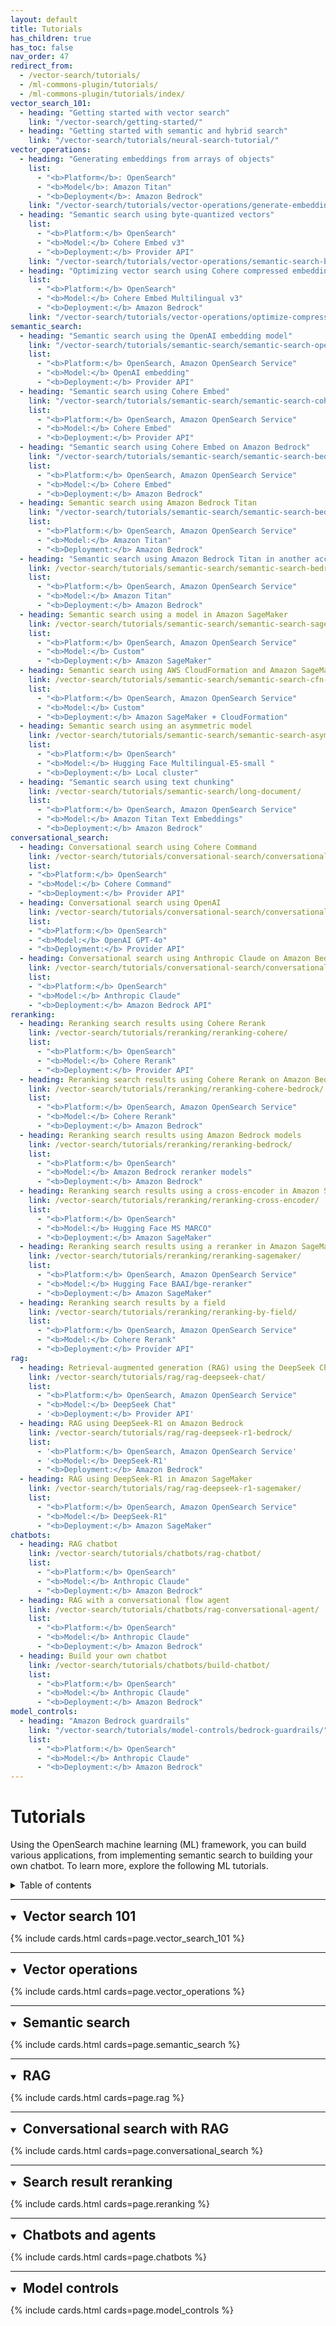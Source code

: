 ```yaml
---
layout: default
title: Tutorials
has_children: true
has_toc: false
nav_order: 47
redirect_from:
  - /vector-search/tutorials/
  - /ml-commons-plugin/tutorials/
  - /ml-commons-plugin/tutorials/index/
vector_search_101:
  - heading: "Getting started with vector search"
    link: "/vector-search/getting-started/"
  - heading: "Getting started with semantic and hybrid search"
    link: "/vector-search/tutorials/neural-search-tutorial/"
vector_operations:
  - heading: "Generating embeddings from arrays of objects"
    list: 
      - "<b>Platform</b>: OpenSearch" 
      - "<b>Model</b>: Amazon Titan"
      - "<b>Deployment</b>: Amazon Bedrock" 
    link: "/vector-search/tutorials/vector-operations/generate-embeddings/"
  - heading: "Semantic search using byte-quantized vectors"
    list:
      - "<b>Platform:</b> OpenSearch"
      - "<b>Model:</b> Cohere Embed v3"  
      - "<b>Deployment:</b> Provider API"  
    link: "/vector-search/tutorials/vector-operations/semantic-search-byte-vectors/"
  - heading: "Optimizing vector search using Cohere compressed embeddings"
    list:
      - "<b>Platform:</b> OpenSearch"
      - "<b>Model:</b> Cohere Embed Multilingual v3"  
      - "<b>Deployment:</b> Amazon Bedrock"  
    link: "/vector-search/tutorials/vector-operations/optimize-compression/"
semantic_search:
  - heading: "Semantic search using the OpenAI embedding model"
    link: "/vector-search/tutorials/semantic-search/semantic-search-openai/"
    list:
      - "<b>Platform:</b> OpenSearch, Amazon OpenSearch Service"
      - "<b>Model:</b> OpenAI embedding"  
      - "<b>Deployment:</b> Provider API"  
  - heading: "Semantic search using Cohere Embed"
    link: "/vector-search/tutorials/semantic-search/semantic-search-cohere/"
    list:
      - "<b>Platform:</b> OpenSearch, Amazon OpenSearch Service"
      - "<b>Model:</b> Cohere Embed"  
      - "<b>Deployment:</b> Provider API"  
  - heading: "Semantic search using Cohere Embed on Amazon Bedrock"
    link: "/vector-search/tutorials/semantic-search/semantic-search-bedrock-cohere/"
    list:
      - "<b>Platform:</b> OpenSearch, Amazon OpenSearch Service"
      - "<b>Model:</b> Cohere Embed"  
      - "<b>Deployment:</b> Amazon Bedrock"  
  - heading: Semantic search using Amazon Bedrock Titan
    link: "/vector-search/tutorials/semantic-search/semantic-search-bedrock-titan/"
    list:
      - "<b>Platform:</b> OpenSearch, Amazon OpenSearch Service"
      - "<b>Model:</b> Amazon Titan"  
      - "<b>Deployment:</b> Amazon Bedrock"  
  - heading: "Semantic search using Amazon Bedrock Titan in another account"
    link: /vector-search/tutorials/semantic-search/semantic-search-bedrock-titan-other/
    list:
      - "<b>Platform:</b> OpenSearch, Amazon OpenSearch Service"
      - "<b>Model:</b> Amazon Titan"  
      - "<b>Deployment:</b> Amazon Bedrock"
  - heading: Semantic search using a model in Amazon SageMaker
    link: /vector-search/tutorials/semantic-search/semantic-search-sagemaker/
    list: 
      - "<b>Platform:</b> OpenSearch, Amazon OpenSearch Service"
      - "<b>Model:</b> Custom"  
      - "<b>Deployment:</b> Amazon SageMaker"  
  - heading: Semantic search using AWS CloudFormation and Amazon SageMaker
    link: /vector-search/tutorials/semantic-search/semantic-search-cfn-sagemaker/
    list:
      - "<b>Platform:</b> OpenSearch, Amazon OpenSearch Service"
      - "<b>Model:</b> Custom"  
      - "<b>Deployment:</b> Amazon SageMaker + CloudFormation" 
  - heading: Semantic search using an asymmetric model
    link: /vector-search/tutorials/semantic-search/semantic-search-asymmetric/
    list: 
      - "<b>Platform:</b> OpenSearch"
      - "<b>Model:</b> Hugging Face Multilingual-E5-small "  
      - "<b>Deployment:</b> Local cluster"  
  - heading: "Semantic search using text chunking"
    link: /vector-search/tutorials/semantic-search/long-document/
    list:
      - "<b>Platform:</b> OpenSearch, Amazon OpenSearch Service"
      - "<b>Model:</b> Amazon Titan Text Embeddings"  
      - "<b>Deployment:</b> Amazon Bedrock"
conversational_search:
  - heading: Conversational search using Cohere Command
    link: /vector-search/tutorials/conversational-search/conversational-search-cohere/ 
    list:
    - "<b>Platform:</b> OpenSearch"
    - "<b>Model:</b> Cohere Command"  
    - "<b>Deployment:</b> Provider API"
  - heading: Conversational search using OpenAI
    link: /vector-search/tutorials/conversational-search/conversational-search-openai/ 
    list:
    - "<b>Platform:</b> OpenSearch"
    - "<b>Model:</b> OpenAI GPT-4o"  
    - "<b>Deployment:</b> Provider API" 
  - heading: Conversational search using Anthropic Claude on Amazon Bedrock
    link: /vector-search/tutorials/conversational-search/conversational-search-claude-bedrock/ 
    list:
    - "<b>Platform:</b> OpenSearch"
    - "<b>Model:</b> Anthropic Claude"  
    - "<b>Deployment:</b> Amazon Bedrock API"  
reranking:
  - heading: Reranking search results using Cohere Rerank
    link: /vector-search/tutorials/reranking/reranking-cohere/
    list:
      - "<b>Platform:</b> OpenSearch"
      - "<b>Model:</b> Cohere Rerank"  
      - "<b>Deployment:</b> Provider API"  
  - heading: Reranking search results using Cohere Rerank on Amazon Bedrock
    link: /vector-search/tutorials/reranking/reranking-cohere-bedrock/
    list:
      - "<b>Platform:</b> OpenSearch, Amazon OpenSearch Service"
      - "<b>Model:</b> Cohere Rerank"  
      - "<b>Deployment:</b> Amazon Bedrock" 
  - heading: Reranking search results using Amazon Bedrock models
    link: /vector-search/tutorials/reranking/reranking-bedrock/
    list:
      - "<b>Platform:</b> OpenSearch"
      - "<b>Model:</b> Amazon Bedrock reranker models"  
      - "<b>Deployment:</b> Amazon Bedrock"  
  - heading: Reranking search results using a cross-encoder in Amazon SageMaker
    link: /vector-search/tutorials/reranking/reranking-cross-encoder/
    list:
      - "<b>Platform:</b> OpenSearch"
      - "<b>Model:</b> Hugging Face MS MARCO"  
      - "<b>Deployment:</b> Amazon SageMaker"  
  - heading: Reranking search results using a reranker in Amazon SageMaker
    link: /vector-search/tutorials/reranking/reranking-sagemaker/
    list:
      - "<b>Platform:</b> OpenSearch, Amazon OpenSearch Service"
      - "<b>Model:</b> Hugging Face BAAI/bge-reranker"  
      - "<b>Deployment:</b> Amazon SageMaker" 
  - heading: Reranking search results by a field
    link: /vector-search/tutorials/reranking/reranking-by-field/
    list:
      - "<b>Platform:</b> OpenSearch, Amazon OpenSearch Service"
      - "<b>Model:</b> Cohere Rerank"  
      - "<b>Deployment:</b> Provider API" 
rag:
  - heading: Retrieval-augmented generation (RAG) using the DeepSeek Chat API
    link: /vector-search/tutorials/rag/rag-deepseek-chat/  
    list:
      - "<b>Platform:</b> OpenSearch, Amazon OpenSearch Service"
      - "<b>Model:</b> DeepSeek Chat" 
      - '<b>Deployment:</b> Provider API'  
  - heading: RAG using DeepSeek-R1 on Amazon Bedrock
    link: /vector-search/tutorials/rag/rag-deepseek-r1-bedrock/ 
    list:
      - '<b>Platform:</b> OpenSearch, Amazon OpenSearch Service'
      - '<b>Model:</b> DeepSeek-R1'  
      - "<b>Deployment:</b> Amazon Bedrock"  
  - heading: RAG using DeepSeek-R1 in Amazon SageMaker
    link: /vector-search/tutorials/rag/rag-deepseek-r1-sagemaker/
    list:
      - "<b>Platform:</b> OpenSearch, Amazon OpenSearch Service"  
      - "<b>Model:</b> DeepSeek-R1"  
      - "<b>Deployment:</b> Amazon SageMaker"  
chatbots:
  - heading: RAG chatbot
    link: /vector-search/tutorials/chatbots/rag-chatbot/
    list:
      - "<b>Platform:</b> OpenSearch"
      - "<b>Model:</b> Anthropic Claude" 
      - "<b>Deployment:</b> Amazon Bedrock"  
  - heading: RAG with a conversational flow agent
    link: /vector-search/tutorials/chatbots/rag-conversational-agent/
    list: 
      - "<b>Platform:</b> OpenSearch"
      - "<b>Model:</b> Anthropic Claude"  
      - "<b>Deployment:</b> Amazon Bedrock"  
  - heading: Build your own chatbot
    link: /vector-search/tutorials/chatbots/build-chatbot/
    list: 
      - "<b>Platform:</b> OpenSearch"
      - "<b>Model:</b> Anthropic Claude"  
      - "<b>Deployment:</b> Amazon Bedrock" 
model_controls:
  - heading: "Amazon Bedrock guardrails"
    link: "/vector-search/tutorials/model-controls/bedrock-guardrails/"
    list: 
      - "<b>Platform:</b> OpenSearch"
      - "<b>Model:</b> Anthropic Claude"  
      - "<b>Deployment:</b> Amazon Bedrock" 
---
```


# Tutorials

Using the OpenSearch machine learning (ML) framework, you can build various applications, from implementing semantic search to building your own chatbot. To learn more, explore the following ML tutorials.

<details markdown="block">
  <summary>
    Table of contents
  </summary>
  {: .text-delta }
- [Vector search 101](#vector-search-101)
- [Vector operations](#vector-operations)
- [Semantic search](#semantic-search)
- [RAG](#rag)
- [Conversational search with RAG](#conversational-search-with-rag)
- [Search result reranking](#search-result-reranking)
- [Chatbots and agents](#chatbots-and-agents)
- [Model controls](#model-controls)

</details>

---

<details open markdown="block">
  <summary>
    <h2 style="display: inline; margin-left: 5px;" id="vector-search-101">
      Vector search 101
    </h2>
  </summary>

{% include cards.html cards=page.vector_search_101 %}

</details>

---

<details open markdown="block">
  <summary>
    <h2 style="display: inline; margin-left: 5px;" id="vector-operations">
      Vector operations
    </h2>
  </summary>

{% include cards.html cards=page.vector_operations %}

</details>

---

<details open markdown="block">
  <summary>
    <h2 style="display: inline; margin-left: 5px;" id="semantic-search">
      Semantic search
    </h2>
  </summary>

{% include cards.html cards=page.semantic_search %}

</details>

---

<details open markdown="block">
  <summary>
    <h2 style="display: inline; margin-left: 5px;" id="rag">
      RAG
    </h2>
  </summary>


{% include cards.html cards=page.rag %}

</details>

---

<details open markdown="block">
  <summary>
    <h2 style="display: inline; margin-left: 5px;" id="conversational-search-with-rag">
      Conversational search with RAG
    </h2>
  </summary>

{% include cards.html cards=page.conversational_search %}

</details>

---

<details open markdown="block">
  <summary>
    <h2 style="display: inline; margin-left: 5px;" id="search-result-reranking">
      Search result reranking
    </h2>
  </summary>


{% include cards.html cards=page.reranking %}

</details>

---

<details open markdown="block">
  <summary>
    <h2 style="display: inline; margin-left: 5px;" id="chatbots-and-agents">
      Chatbots and agents
    </h2>
  </summary>

{% include cards.html cards=page.chatbots %}

</details>

---

<details open markdown="block">
  <summary>
    <h2 style="display: inline; margin-left: 5px;" id="model-controls">
      Model controls
    </h2>
  </summary>

{% include cards.html cards=page.model_controls %}

</details>
